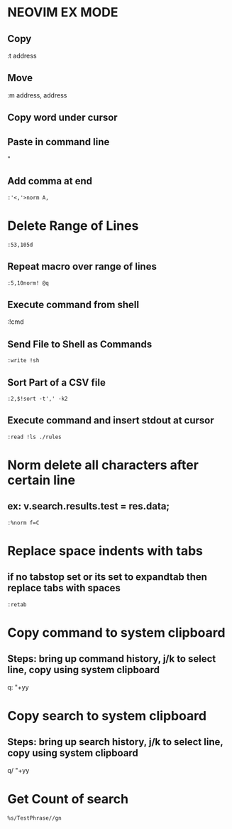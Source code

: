 # NEOVIM EX MODE

## Copy
:t address

## Move
:m address, address

## Copy word under cursor
<C-R><C-W>

## Paste in command line
<C-R>"

## Add comma at end
`:'<,'>norm A,`

# Delete Range of Lines
`:53,105d`

## Repeat macro over range of lines
`:5,10norm! @q`

## Execute command from shell
:!cmd

## Send File to Shell as Commands
`:write !sh`

## Sort Part of a CSV file
`:2,$!sort -t',' -k2`

## Execute command and insert stdout at cursor
`:read !ls ./rules`

# Norm delete all characters after certain line
## ex: v.search.results.test = res.data;
`:%norm f=C`

# Replace space indents with tabs
## if no tabstop set or its set to expandtab then replace tabs with spaces
`:retab`

# Copy command to system clipboard
## Steps: bring up command history, j/k to select line, copy using system clipboard
q:
"+yy

# Copy search to system clipboard
## Steps: bring up search history, j/k to select line, copy using system clipboard
q/
"+yy

# Get Count of search
`%s/TestPhrase//gn`
